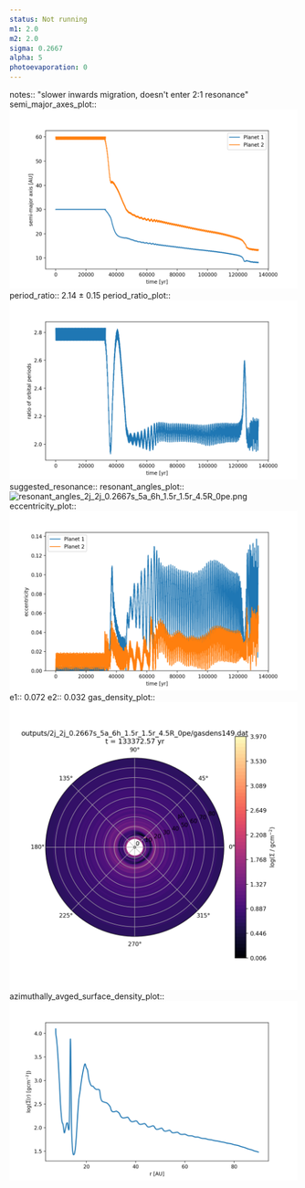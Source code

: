 ```yaml
---
status: Not running
m1: 2.0
m2: 2.0
sigma: 0.2667
alpha: 5
photoevaporation: 0
---
```


notes:: "slower inwards migration, doesn't enter 2:1 resonance"
semi_major_axes_plot:: ![semi_major_axes_2j_2j_0.2667s_5a_6h_1.5r_1.5r_4.5R_0pe.png](plots/semi_major_axes/semi_major_axes_2j_2j_0.2667s_5a_6h_1.5r_1.5r_4.5R_0pe.png)
period_ratio:: 2.14 ± 0.15
period_ratio_plot:: ![period_ratio_2j_2j_0.2667s_5a_6h_1.5r_1.5r_4.5R_0pe.png](plots/period_ratio/period_ratio_2j_2j_0.2667s_5a_6h_1.5r_1.5r_4.5R_0pe.png)
suggested_resonance:: 
resonant_angles_plot:: ![resonant_angles_2j_2j_0.2667s_5a_6h_1.5r_1.5r_4.5R_0pe.png](plots/resonant_angles/resonant_angles_2j_2j_0.2667s_5a_6h_1.5r_1.5r_4.5R_0pe.png)
eccentricity_plot:: ![eccentricity_2j_2j_0.2667s_5a_6h_1.5r_1.5r_4.5R_0pe.png](plots/eccentricity/eccentricity_2j_2j_0.2667s_5a_6h_1.5r_1.5r_4.5R_0pe.png)
e1:: 0.072
e2:: 0.032
gas_density_plot:: ![gas_density_2j_2j_0.2667s_5a_6h_1.5r_1.5r_4.5R_0pe.png](plots/gas_density/gas_density_2j_2j_0.2667s_5a_6h_1.5r_1.5r_4.5R_0pe.png)
azimuthally_avged_surface_density_plot:: ![azimuthally_avged_surface_density_2j_2j_0.2667s_5a_6h_1.5r_1.5r_4.5R_0pe.png](plots/azimuthally_avged_surface_density/azimuthally_avged_surface_density_2j_2j_0.2667s_5a_6h_1.5r_1.5r_4.5R_0pe.png)
